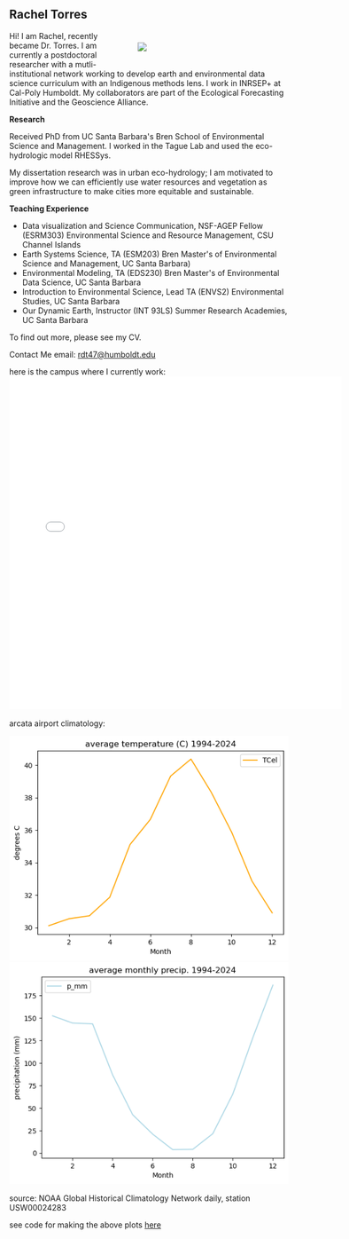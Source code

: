 ## Rachel Torres

<img style="float:right; padding: 20px 20px 20px 20px;" src="pics/me-outside.jpg" width="50%">

Hi! I am Rachel, recently became Dr. Torres. I am currently a postdoctoral researcher with a mutli-institutional network working to develop earth and environmental data science curriculum with an Indigenous methods lens. I work in INRSEP+ at Cal-Poly Humboldt. My collaborators are part of the Ecological Forecasting Initiative and the Geoscience Alliance.

**Research**

Received PhD from UC Santa Barbara's Bren School of Environmental Science and Management. I worked in the Tague Lab and used the eco-hydrologic model RHESSys.

My dissertation research was in urban eco-hydrology; I am motivated to improve how we can efficiently use water resources and vegetation as green infrastructure to make cities more equitable and sustainable.

**Teaching Experience**
- Data visualization and Science Communication, NSF-AGEP Fellow (ESRM303) Environmental Science and Resource Management, CSU Channel Islands
- Earth Systems Science, TA (ESM203) Bren Master's of Environmental Science and Management, UC Santa Barbara)
- Environmental Modeling, TA (EDS230) Bren Master's of Environmental Data Science, UC Santa Barbara
- Introduction to Environmental Science, Lead TA (ENVS2) Environmental Studies, UC Santa Barbara
- Our Dynamic Earth, Instructor (INT 93LS) Summer Research Academies, UC Santa Barbara

To find out more, please see my CV. 

Contact Me
email: rdt47@humboldt.edu

here is the campus where I currently work:
<embed type="text/html" src="pics/cph.html" width="600" height="600">

arcata airport climatology: 

![average temperture](pics/temp_clim_plot.png)
![average monthly precipitation](pics/precip_clim_plot.png)

source: NOAA Global Historical Climatology Network daily, station USW00024283

see code for making the above plots [here](RT_copy.html)
